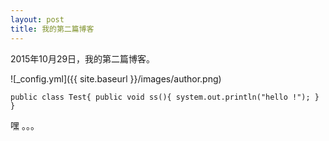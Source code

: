 ```yaml
---
layout: post
title: 我的第二篇博客
---
```


2015年10月29日，我的第二篇博客。

![_config.yml]({{ site.baseurl }}/images/author.png)

`public class Test{
	public void ss(){
		system.out.println("hello !");
	}
}`

嘿 。。。
